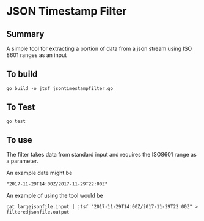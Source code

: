 # JSON Timestamp Filter


## Summary

A simple tool for extracting a portion of data from a json stream using ISO 8601 ranges as an input

## To build

```
go build -o jtsf jsontimestampfilter.go
```

## To Test

```
go test
```

## To use

The filter takes data from standard input and requires the ISO8601 range as a parameter.

An example date might be

```
"2017-11-29T14:00Z/2017-11-29T22:00Z"
```

An example of using the tool would be

```
cat largejsonfile.input | jtsf "2017-11-29T14:00Z/2017-11-29T22:00Z" > filteredjsonfile.output